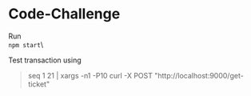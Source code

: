 # Code-Challenge
Run\
````npm start````\

Test transaction using
> seq 1 21 | xargs -n1 -P10 curl -X POST "http://localhost:9000/get-ticket"
